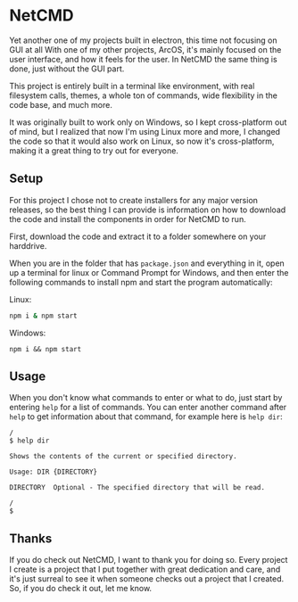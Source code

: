 # NetCMD

Yet another one of my projects built in electron, this time not focusing on GUI at all
With one of my other projects, ArcOS, it's mainly focused on the user interface, and
how it feels for the user. In NetCMD the same thing is done, just without the GUI part.

This project is entirely built in a terminal like environment, with real filesystem calls,
themes, a whole ton of commands, wide flexibility in the code base, and much more.

It was originally built to work only on Windows, so I kept cross-platform out of mind, but
I realized that now I'm using Linux more and more, I changed the code so that it would also
work on Linux, so now it's cross-platform, making it a great thing to try out for everyone.

## Setup
For this project I chose not to create installers for any major version releases, so the best
thing I can provide is information on how to download the code and install the components in
order for NetCMD to run.

First, download the code and extract it to a folder somewhere on your harddrive.

When you are in the folder that has `package.json` and everything in it, open up a terminal for
linux or Command Prompt for Windows, and then enter the following commands to install npm and
start the program automatically:

Linux:
```bash
npm i & npm start
```

Windows:
```batch
npm i && npm start
```

## Usage
When you don't know what commands to enter or what to do, just start by entering `help` for a list 
of commands. You can enter another command after `help` to get information about that command, for
example here is `help dir`:

```
/
$ help dir

Shows the contents of the current or specified directory.

Usage: DIR {DIRECTORY}

DIRECTORY  Optional - The specified directory that will be read.

/
$
```

## Thanks
If you do check out NetCMD, I want to thank you for doing so. Every project I create is a project that
I put together with great dedication and care, and it's just surreal to see it when someone checks out
a project that I created. So, if you do check it out, let me know.
